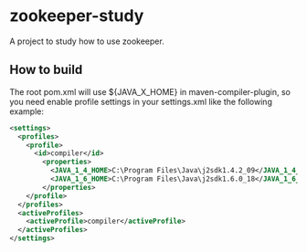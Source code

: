 # zookeeper-study
A project to study how to use zookeeper.

## How to build
The root pom.xml will use ${JAVA_X_HOME} in maven-compiler-plugin, so you need enable profile settings
in your settings.xml like the following example:

```xml
<settings>
  <profiles>
    <profile>
      <id>compiler</id>
        <properties>
          <JAVA_1_4_HOME>C:\Program Files\Java\j2sdk1.4.2_09</JAVA_1_4_HOME>
          <JAVA_1_6_HOME>C:\Program Files\Java\j2sdk1.6.0_18</JAVA_1_6_HOME>
        </properties>
    </profile>
  </profiles>
  <activeProfiles>
    <activeProfile>compiler</activeProfile>
  </activeProfiles>
</settings>
``` 